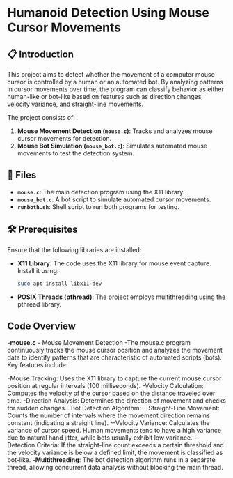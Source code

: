 # Humanoid Detection Using Mouse Cursor Movements

## 📋 Introduction

This project aims to detect whether the movement of a computer mouse cursor is controlled by a human or an automated bot. By analyzing patterns in cursor movements over time, the program can classify behavior as either human-like or bot-like based on features such as direction changes, velocity variance, and straight-line movements.

The project consists of:
1. **Mouse Movement Detection (`mouse.c`)**: Tracks and analyzes mouse cursor movements for detection.
2. **Mouse Bot Simulation (`mouse_bot.c`)**: Simulates automated mouse movements to test the detection system.

## 📂 Files

- **`mouse.c`**: The main detection program using the X11 library.
- **`mouse_bot.c`**: A bot script to simulate automated cursor movements.
- **`runboth.sh`**: Shell script to run both programs for testing.

## 🛠️ Prerequisites

Ensure that the following libraries are installed:

- **X11 Library**: The code uses the X11 library for mouse event capture. Install it using:
  ```bash
  sudo apt install libx11-dev

- **POSIX Threads (pthread)**: The project employs multithreading using the pthread library.

## Code Overview
-**mouse.c** - Mouse Movement Detection
-The mouse.c program continuously tracks the mouse cursor position and analyzes the movement data to identify patterns that are characteristic of automated scripts (bots). Key features include:

-Mouse Tracking: Uses the X11 library to capture the current mouse cursor position at regular intervals (100 milliseconds).
-Velocity Calculation: Computes the velocity of the cursor based on the distance traveled over time.
-Direction Analysis: Determines the direction of movement and checks for sudden changes.
-Bot Detection Algorithm:
--Straight-Line Movement: Counts the number of intervals where the movement direction remains constant (indicating a straight line).
--Velocity Variance: Calculates the variance of cursor speed. Human movements tend to have a high variance due to natural hand jitter, while bots usually exhibit low variance.
--Detection Criteria: If the straight-line count exceeds a certain threshold and the velocity variance is below a defined limit, the movement is classified as bot-like.
-**Multithreading**: The bot detection algorithm runs in a separate thread, allowing concurrent data analysis without blocking the main thread.

